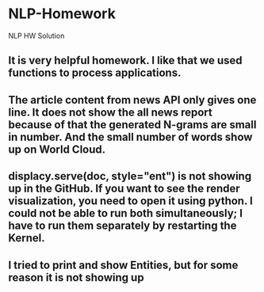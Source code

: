 # NLP-Homework
NLP HW Solution

## It is very helpful homework. I like that we used functions to process applications. 
## The article content from news API only gives one line. It does not show the all news report because of that the generated N-grams are small in number. And the small number of words show up on World Cloud. 
## displacy.serve(doc, style="ent") is not showing up in the GitHub. If you want to see the render visualization, you need to open it using python. I could not be able to run both simultaneously; I have to run them separately by restarting the Kernel. 
## I tried to print and show Entities, but for some reason it is not showing up 


